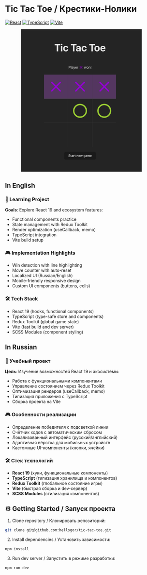 # Tic Tac Toe / Крестики-Нолики

[![React](https://img.shields.io/badge/React-19.0.0-blue)](https://react.dev/)
[![TypeScript](https://img.shields.io/badge/TypeScript-5.7.2-blue)](https://www.typescriptlang.org/)
[![Vite](https://img.shields.io/badge/Vite-6.2.0-yellowgreen)](https://vitejs.dev/)

<div align="center">
  <img src="public/screenshot.png" width="400" alt="Game screenshot">
</div>

## In English

### 🎯 Learning Project
**Goals**: Explore React 19 and ecosystem features:
- Functional components practice
- State management with Redux Toolkit
- Render optimization (useCallback, memo)
- TypeScript integration
- Vite build setup

### 🎮 Implementation Highlights
- Win detection with line highlighting
- Move counter with auto-reset
- Localized UI (Russian/English)
- Mobile-friendly responsive design
- Custom UI components (buttons, cells)

### 🛠 Tech Stack
- React 19 (hooks, functional components)
- TypeScript (type-safe store and components)
- Redux Toolkit (global game state)
- Vite (fast build and dev server)
- SCSS Modules (component styling)

## In Russian

### 🎯 Учебный проект
**Цель**: Изучение возможностей React 19 и экосистемы:
- Работа с функциональными компонентами
- Управление состоянием через Redux Toolkit
- Оптимизация рендеров (useCallback, memo)
- Типизация приложения с TypeScript
- Сборка проекта на Vite

### 🎮 Особенности реализации
- Определение победителя с подсветкой линии
- Счётчик ходов с автоматическим сбросом
- Локализованный интерфейс (русский/английский)
- Адаптивная вёрстка для мобильных устройств
- Кастомные UI-компоненты (кнопки, ячейки)

### 🛠 Стек технологий
- **React 19** (хуки, функциональные компоненты)
- **TypeScript** (типизация хранилища и компонентов)
- **Redux Toolkit** (глобальное состояние игры)
- **Vite** (быстрая сборка и dev-сервер)
- **SCSS Modules** (стилизация компонентов)

## ⚙️ Getting Started / Запуск проекта

1. Clone repository / Клонировать репозиторий:
```bash
git clone git@github.com:hellsgor/tic-tac-toe.git
```

2. Install dependencies / Установить зависимости:
```bash
npm install
```

3. Run dev server / Запустить в режиме разработки:
```bash
npm run dev
```
